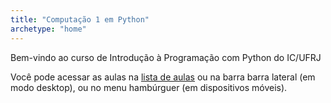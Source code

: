 ```yaml
---
title: "Computação 1 em Python"
archetype: "home"
---
```


Bem-vindo ao curso de Introdução à Programação com Python do IC/UFRJ

Você pode acessar as aulas na [lista de aulas](./aulas/index.html) ou na barra barra lateral (em modo desktop), ou no menu hambúrguer (em dispositivos móveis).